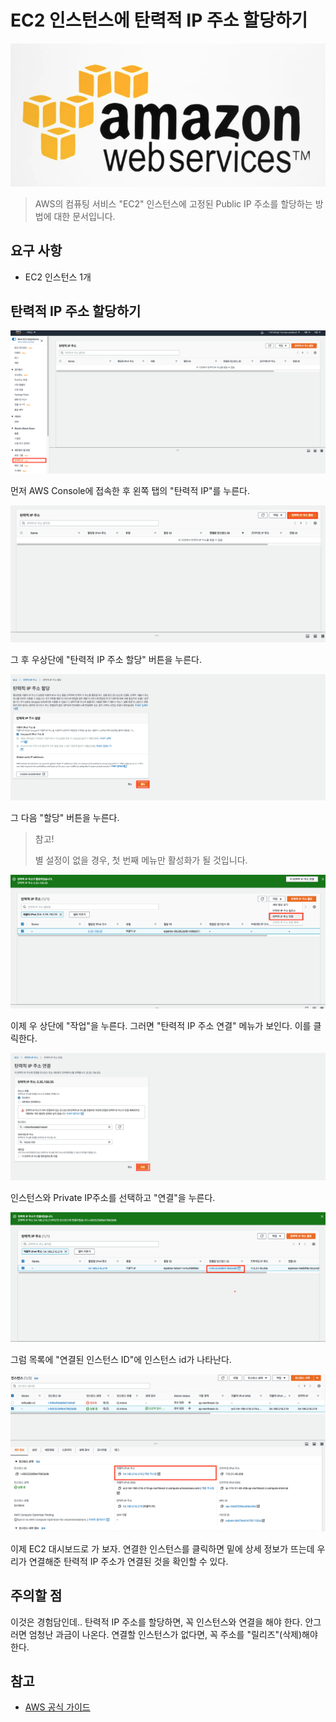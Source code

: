 # EC2 인스턴스에 탄력적 IP 주소 할당하기

![logo](../logo.png)

> AWS의 컴퓨팅 서비스 "EC2" 인스턴스에 고정된 Public IP 주소를 할당하는 방법에 대한 문서입니다.

## 요구 사항

* EC2 인스턴스 1개


## 탄력적 IP 주소 할당하기

![01](./01.png)

먼저 AWS Console에 접속한 후 왼쪽 탭의 "탄력적 IP"를 누른다.

![02](./02.png)

그 후 우상단에 "탄력적 IP 주소 할당" 버튼을 누른다.

![03](./03.png)

그 다음 "할당" 버튼을 누른다. 

> 참고!
> 
> 별 설정이 없을 경우, 첫 번째 메뉴만 활성화가 될 것입니다.

![04](./04.png)

이제 우 상단에 "작업"을 누른다. 그러면 "탄력적 IP 주소 연결" 메뉴가 보인다. 이를 클릭한다.

![05](./05.png)

인스턴스와 Private IP주소를 선택하고 "연결"을 누른다.

![06](./06.png)

그럼 목록에 "연결된 인스턴스 ID"에 인스턴스 id가 나타난다. 

![07](./07.png)

이제 EC2 대시보드로 가 보자. 연결한 인스턴스를 클릭하면 밑에 상세 정보가 뜨는데 우리가 연결해준 탄력적 IP 주소가 연결된 것을 확인할 수 있다.


## 주의할 점

이것은 경험담인데.. 탄력적 IP 주소를 할당하면, 꼭 인스턴스와 연결을 해야 한다. 안그러면 엄청난 과금이 나온다. 연결할 인스턴스가 없다면, 꼭 주소를 "릴리즈"(삭제)해야 한다.


## 참고

- [AWS 공식 가이드](https://docs.aws.amazon.com/ko_kr/AWSEC2/latest/UserGuide/elastic-ip-addresses-eip.html)